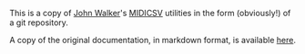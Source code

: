 This is a copy of [John Walker](https://www.fourmilab.ch/)'s [MIDICSV](https://www.fourmilab.ch/webtools/midicsv/) utilities in the form (obviously!) of a git repository.

A copy of the original documentation, in markdown format, is available [here](docs/midicsv.md).
